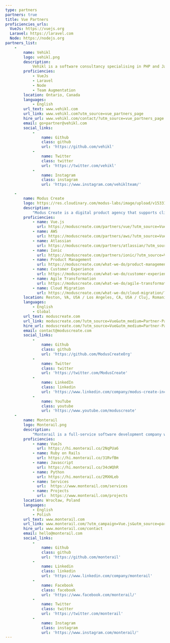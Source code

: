 ```yaml
---
type: partners
partners: true
title: Vue Partners
proficiencies_urls:
  VueJs: https://vuejs.org
  Laravel: https://laravel.com
  Node: https://nodejs.org
partners_list:
    -
        name: Vehikl
        logo: vehikl.png
        description:
            Vehikl is a software consultancy specialising in PHP and JavaScript. We build best-in-class web applications written with popular frameworks such as Laravel, Express, NestJS, Vue, and React. Think of us as an extension of your team.
        proficiencies:
            - VueJs
            - Laravel
            - Node
            - Team Augmentation
        location: Ontario, Canada
        languages:
            - English
        url_text: www.vehikl.com
        url_link: www.vehikl.com?utm_source=vue_partners_page
        hire_url: www.vehikl.com/contact/?utm_source=vue_partners_page
        email: go+partner@vehikl.com
        social_links:
            -
                name: Github
                class: github
                url: 'https://github.com/vehikl'
            -
                name: Twitter
                class: twitter
                url: 'https://twitter.com/vehikl'
            -
                name: Instagram
                class: instagram
                url: 'https://www.instagram.com/vehiklteam/'

    -
        name: Modus Create
        logo: https://res.cloudinary.com/modus-labs/image/upload/v1533109874/modus/logo-vertical-black.svg
        description:
            "Modus Create is a digital product agency that supports clients with business and product strategy consulting, customer experience, cloud services, and Agile software delivery. Our official partnerships with Atlassian, AWS, InVision, Cloudflare, GitHub, Ionic Framework, and Vue.js reinforce our proven results with digital transformation with organizations from startups to the Fortune 100."
        proficiencies:
            - name: Vue.js
              url: https://moduscreate.com/partners/vue/?utm_source=Vue&utm_medium=Partner-Page&utm_campaign=Vue_partnerpage
            - name: AWS
              url: https://moduscreate.com/partners/aws/?utm_source=Vue&utm_medium=Partner-Page&utm_campaign=Vue_partnerpage
            - name: Atlassian
              url: https://moduscreate.com/partners/atlassian/?utm_source=Vue&utm_medium=Partner-Page&utm_campaign=Vue_partnerpage
            - name: Ionic
              url: https://moduscreate.com/partners/ionic/?utm_source=Vue&utm_medium=Partner-Page&utm_campaign=Vue_partnerpage
            - name: Product Management
              url: https://moduscreate.com/what-we-do/product-management/?utm_source=Vue&utm_medium=Partner-Page&utm_campaign=Vue_partnerpage
            - name: Customer Experience
              url: https://moduscreate.com/what-we-do/customer-experience/?utm_source=Vue&utm_medium=Partner-Page&utm_campaign=Vue_partnerpage
            - name: Agile Transformation
              url: https://moduscreate.com/what-we-do/agile-transformation/?utm_source=Vue&utm_medium=Partner-Page&utm_campaign=Vue_partnerpage
            - name: Cloud Migration
              url: https://moduscreate.com/what-we-do/cloud-migration/?utm_source=Vue&utm_medium=Partner-Page&utm_campaign=Vue_partnerpage
        location: Reston, VA, USA / Los Angeles, CA, USA / Cluj, Romania / San José, Costa Rica
        languages:
            - English
            - Global
        url_text: moduscreate.com
        url_link: moduscreate.com/?utm_source=Vue&utm_medium=Partner-Page&utm_campaign=Vue_partnerpage
        hire_url: moduscreate.com/?utm_source=Vue&utm_medium=Partner-Page&utm_campaign=Vue_partnerpage
        email: contact@moduscreate.com
        social_links:
            -
                name: Github
                class: github
                url: 'https://github.com/ModusCreateOrg'
            -
                name: Twitter
                class: twitter
                url: 'https://twitter.com/ModusCreate'
            -
                name: LinkedIn
                class: linkedin
                url: 'https://www.linkedin.com/company/modus-create-inc'
            -
                name: YouTube
                class: youtube
                url: 'https://www.youtube.com/moduscreate'
    -
        name: Monterail
        logo: Monterail.png
        description:
            "Monterail is a full-service software development company with 100+ experts on board delivering meaningful software for start-ups, SMBs and enterprises. We build for the Web with Ruby on Rails, Python, JavaScript, and Agile. We guarantee this: a product so qualitative and aligned with your vision, you’ll swear it was built in-house."
        proficiencies:
            - name: VueJs
              url: https://hi.monterail.co/2NqPUa6
            - name: Ruby on Rails
              url: https://hi.monterail.co/31RvfBm
            - name: Javascript
              url: https://hi.monterail.co/34cWQhR
            - name: Python
              url: https://hi.monterail.co/2MXHLeb
            - name: Services
              url:  https://www.monterail.com/services
            - name: Projects
              url:  https://www.monterail.com/projects
        location: Wrocław, Poland
        languages:
            - English
            - Polish
        url_text: www.monterail.com
        url_link: www.monterail.com/?utm_campaign=Vue.js&utm_source=partner-list
        hire_url: www.monterail.com/contact
        email: hello@monterail.com
        social_links:
            -
                name: Github
                class: github
                url: 'https://github.com/monterail'
            -
                name: Linkedin
                class: linkedin
                url: 'https://www.linkedin.com/company/monterail'
            -
                name: Facebook
                class: facebook
                url: 'https://www.facebook.com/monterail/'
            -
                name: Twitter
                class: twitter
                url: 'https://twitter.com/monterail'
            -
                name: Instagram
                class: instagram
                url: 'https://www.instagram.com/monterail/'
---
```

